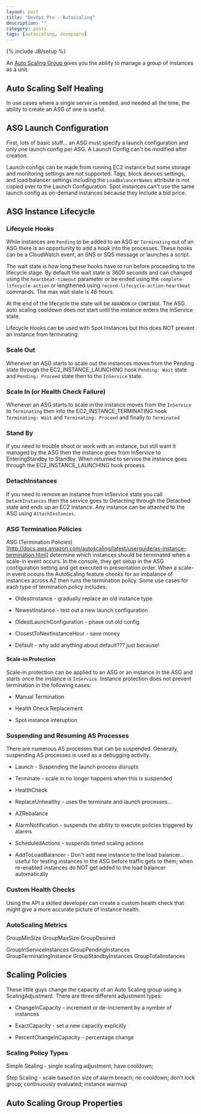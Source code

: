 ```yaml
---
layout: post
title: "DevOps Pro - Autoscaling"
description: ""
category: posts
tags: [autoscaling, devopspro]
---
```

{% include JB/setup %}

An [Auto Scaling Group ](http://docs.aws.amazon.com/autoscaling/latest/userguide/AutoScalingGroup.html) gives you the ability to manage a group of instances as a unit. 

## Auto Scaling Self Healing

In use cases where a single server is needed, and needed all the time, the ability to create an ASG of one is useful.

## ASG Launch Configuration

First, lots of basic stuff... an ASG must specify a launch configuration and only one launch config per ASG. A Launch Config can't be modified after creation.

Launch configs can be made from running EC2 instance but some storage and monitoring settings are not supported. Tags, block devices settings, and load balancer settings including the ```LoadBalancerNames``` attribute is not copied over to the Launch Configuration. Spot instances can't use the same launch config as on-demand instances because they include a bid price.

## ASG Instance Lifecycle

### Lifecycle Hooks

While instances are ```Pending``` to be added to an ASG or ```Terminating``` out of an ASG there is an opportunity to add a hook into the processes. These hooks can be a CloudWatch event, an SNS or SQS message or launches a script. 

The wait state is how long these hooks have to run before proceeding to the lifecycle stage. By default the wait state is 3600 seconds and can changed using the ```heartbeat-timeout``` parameter or be ended using the ```complete-lifecycle-action``` or lengthened using ```record-lifecycle-action-heartbeat``` commands. The max wait state is 48 hours.

At the end of the lifecycle the state will be ```ABANDON``` or ```CONTINUE```. The ASG auto scaling cooldown does not start until the instance enters the InService state.

Lifecycle Hooks can be used with Spot Instances but this does NOT prevent an instance from terminating.

### Scale Out 

Whenever an ASG starts to scale out the instances moves from the Pending state through the EC2_INSTANCE_LAUNCHING hook ```Pending: Wait``` state and ```Pending: Proceed``` state then to the ```InService``` state.

### Scale In (or Health Check Failure)

Whenever an ASG starts to scale in the instance moves from the ```InService``` to ```Terminating``` then into the EC2_INSTANCE_TERMINATING hook ```Terminating: Wait``` and ```Terminating: Proceed``` and finally to ```Terminated```

### Stand By

If you need to trouble shoot or work with an instance, but still want it managed by the ASG then the instance goes from InService to EnteringStandby to Standby. When returned to service the instance goes through the EC2_INSTANCE_LAUNCHING hook process.

### DetachInstances

If you need to remove an instance from InService state you call ```DetachInstances``` then the service goes to Detaching through the Detached state and ends up an EC2 instance. Any instance can be attached to the ASG using ```AttachInstances```.



 

### ASG Termination Policies

ASG (Termination Policies)[http://docs.aws.amazon.com/autoscaling/latest/userguide/as-instance-termination.html] determine which instances should be terminated when a scale-in event occurs. In the console, they get setup in the ASG configuration setting and get executed in presentation order. When a scale-in event occurs the AutoScaling feature checks for an imbalance of instances across AZ then runs the termination policy. Some use cases for each type of termination policy includes:

- OldestInstance - gradually replace an old instance type

- NewestInstance - test out a new launch configuration

- OldestLaunchConfiguration - phase out old config

- ClosestToNextInstanceHour - save money

- Default - why add anything about default??? just because!

#### Scale-in Protection

Scale-in protection can be applied to an ASG or an instance in the ASG and starts once the instance is ```InService```. Instance protection does not prevent termination in the following cases:

- Manual Termination

- Health Check Replacement

- Spot instance interuption

### Suspending and Resuming AS Processes

There are numerous AS processes that can be suspended. Generally, suspending AS processes is used as a debugging activity.

- Launch - Suspending the launch process disrupts 

- Terminate - scale in no longer happens when this is suspended

- HealthCheck

- ReplaceUnhealthy - uses the terminate and launch processes...

- AZRebalance

- AlarmNotification - suspends the ability to execute policies triggered by alarms

- ScheduledActions - suspends timed scaling actions

- AddToLoadBalancer - Don't add new instance to the load balancer... useful for testing instances in the ASG before traffic gets to them; when re-enabled instances do NOT get added to the load balancer automatically

### Custom Health Checks

Using the API a skilled developer can create a custom health check that might give a more accurate picture of instance health.

### AutoScaling Metrics

GroupMinSize
GroupMaxSize
GroupDesired

GroupInServiceInstances
GroupPendingInstances
GroupTerminatingInstance
GroupStandbyInstances
GroupTotalInstances

## Scaling Policies

These little guys change the capacity of an Auto Scaling group using a ScalingAdjustment. There are three different adjustment types:

- ChangeInCapacity - increment or de-increment by a nymber of instances

- ExactCapacity - set a new capacity explicitly

- PercentChangeInCapacity - percentage change

### Scaling Policy Types

Simple Scaling - single scaling adjustment; have cooldown; 

Step Scaling - scale based on size of alarm breach; no cooldown; don't lock group; continuously evaluated; instance warmup

## Auto Scaling Group Properties




